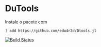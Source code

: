# DuTools
Instale o pacote com 
```
] add https://github.com/edu4r2d/Dtools.jl
```
[![Build Status](https://github.com/edu4r2d/DuTools.jl/actions/workflows/CI.yml/badge.svg?branch=main)](https://github.com/edu4r2d/DuTools.jl/actions/workflows/CI.yml?query=branch%3Amain)

